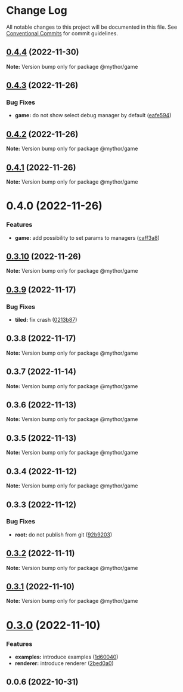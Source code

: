 # Change Log

All notable changes to this project will be documented in this file.
See [Conventional Commits](https://conventionalcommits.org) for commit guidelines.

## [0.4.4](https://github.com/desaintvincent/mythor/compare/@mythor/game@0.4.3...@mythor/game@0.4.4) (2022-11-30)

**Note:** Version bump only for package @mythor/game

## [0.4.3](https://github.com/desaintvincent/mythor/compare/@mythor/game@0.4.2...@mythor/game@0.4.3) (2022-11-26)

### Bug Fixes

- **game:** do not show select debug manager by default ([eafe594](https://github.com/desaintvincent/mythor/commit/eafe594dc2ec66dac64b8a687d92ef069291a211))

## [0.4.2](https://github.com/desaintvincent/mythor/compare/@mythor/game@0.4.1...@mythor/game@0.4.2) (2022-11-26)

**Note:** Version bump only for package @mythor/game

## [0.4.1](https://github.com/desaintvincent/mythor/compare/@mythor/game@0.4.0...@mythor/game@0.4.1) (2022-11-26)

**Note:** Version bump only for package @mythor/game

# 0.4.0 (2022-11-26)

### Features

- **game:** add possibility to set params to managers ([caff3a8](https://github.com/desaintvincent/mythor/commit/caff3a87584547b288a8799aac713904a6837e03))

## [0.3.10](https://github.com/desaintvincent/mythor/compare/@mythor/game@0.3.9...@mythor/game@0.3.10) (2022-11-26)

**Note:** Version bump only for package @mythor/game

## [0.3.9](https://github.com/desaintvincent/mythor/compare/@mythor/game@0.3.8...@mythor/game@0.3.9) (2022-11-17)

### Bug Fixes

- **tiled:** fix crash ([0213b87](https://github.com/desaintvincent/mythor/commit/0213b872d42158d89858e8d62fff1473316b3493))

## 0.3.8 (2022-11-17)

**Note:** Version bump only for package @mythor/game

## 0.3.7 (2022-11-14)

**Note:** Version bump only for package @mythor/game

## 0.3.6 (2022-11-13)

**Note:** Version bump only for package @mythor/game

## 0.3.5 (2022-11-13)

**Note:** Version bump only for package @mythor/game

## 0.3.4 (2022-11-12)

**Note:** Version bump only for package @mythor/game

## 0.3.3 (2022-11-12)

### Bug Fixes

- **root:** do not publish from git ([92b9203](https://github.com/desaintvincent/mythor/commit/92b920302e85ccf1d91dcabf2351ed5c4d92f249))

## [0.3.2](https://github.com/desaintvincent/mythor/compare/@mythor/game@0.3.1...@mythor/game@0.3.2) (2022-11-11)

**Note:** Version bump only for package @mythor/game

## [0.3.1](https://github.com/desaintvincent/mythor/compare/@mythor/game@0.3.0...@mythor/game@0.3.1) (2022-11-10)

**Note:** Version bump only for package @mythor/game

# [0.3.0](https://github.com/desaintvincent/mythor/compare/@mythor/game@0.0.3...@mythor/game@0.3.0) (2022-11-10)

### Features

- **examples:** introduce examples ([1d60040](https://github.com/desaintvincent/mythor/commit/1d60040d84c05ab1b7e65cc74bf74e14510b4370))
- **renderer:** introduce renderer ([2bed0a0](https://github.com/desaintvincent/mythor/commit/2bed0a0a84108edef6291d5a3de201e284e36f4c))

## 0.0.6 (2022-10-31)
